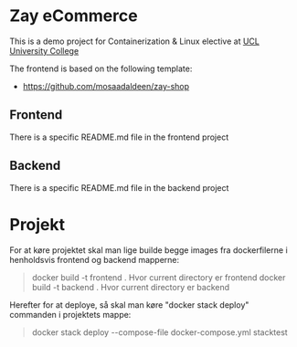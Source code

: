 # Zay eCommerce

This is a demo project for Containerization & Linux elective at [UCL University College](https://ucl.dk)

The frontend is based on the following template:

* https://github.com/mosaadaldeen/zay-shop

## Frontend

There is a specific README.md file in the frontend project

## Backend

There is a specific README.md file in the backend project


# Projekt
For at køre projektet skal man lige builde begge images fra dockerfilerne i henholdsvis frontend og backend mapperne:
> docker build -t frontend .        Hvor current directory er frontend
> docker build -t backend .         Hvor current directory er backend

Herefter for at deploye, så skal man køre "docker stack deploy" commanden i projektets mappe:
> docker stack deploy --compose-file docker-compose.yml stacktest

